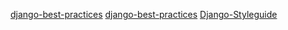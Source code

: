 [django-best-practices](https://wsvincent.com/django-best-practices/)
[django-best-practices](https://django-best-practices.readthedocs.io/en/latest/applications.html)
[Django-Styleguide](https://github.com/HackSoftware/Django-Styleguide)